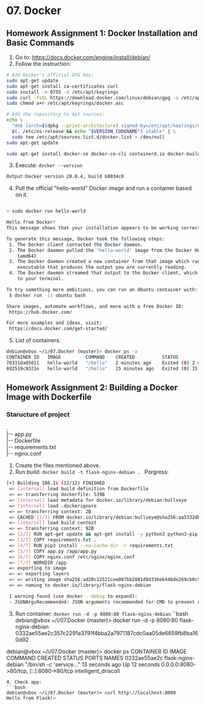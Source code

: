 # 07. Docker

## Homework Assignment 1: Docker Installation and Basic Commands
1. Go to:  https://docs.docker.com/engine/install/debian/
2. Follow the instruction:
```bash
# Add Docker's official GPG key:
sudo apt-get update
sudo apt-get install ca-certificates curl
sudo install -m 0755 -d /etc/apt/keyrings
sudo curl -fsSL https://download.docker.com/linux/debian/gpg -o /etc/apt/keyrings/docker.asc
sudo chmod a+r /etc/apt/keyrings/docker.asc

# Add the repository to Apt sources:
echo \
  "deb [arch=$(dpkg --print-architecture) signed-by=/etc/apt/keyrings/docker.asc] https://download.docker.com/linux/debian \
  $(. /etc/os-release && echo "$VERSION_CODENAME") stable" | \
  sudo tee /etc/apt/sources.list.d/docker.list > /dev/null
sudo apt-get update

sudo apt-get install docker-ce docker-ce-cli containerd.io docker-buildx-plugin docker-compose-plugin
```
3. Execute: ```docker --version```
```bash
Output:Docker version 28.0.4, build b8034c0
```
4.  Pull the official "hello-world" Docker image and run a container based on it.
```bash

> sudo docker run hello-world

Hello from Docker!
This message shows that your installation appears to be working correctly.

To generate this message, Docker took the following steps:
 1. The Docker client contacted the Docker daemon.
 2. The Docker daemon pulled the "hello-world" image from the Docker Hub.
    (amd64)
 3. The Docker daemon created a new container from that image which runs the
    executable that produces the output you are currently reading.
 4. The Docker daemon streamed that output to the Docker client, which sent it
    to your terminal.

To try something more ambitious, you can run an Ubuntu container with:
 $ docker run -it ubuntu bash

Share images, automate workflows, and more with a free Docker ID:
 https://hub.docker.com/

For more examples and ideas, visit:
 https://docs.docker.com/get-started/
```

5. List of containers.
```bash
debian@vbox ~/i/07.Docker (master)> docker ps -a
CONTAINER ID   IMAGE         COMMAND    CREATED          STATUS                      PORTS     NAMES
70331da05011   hello-world   "/hello"   2 minutes ago    Exited (0) 2 minutes ago              recursing_bose
8d2519c9321e   hello-world   "/hello"   15 minutes ago   Exited (0) 15 minutes ago             keen_moore
```

## Homework Assignment 2: Building a Docker Image with Dockerfile

### Staructure of project
.  
|-- app.py  
|-- Dockerfile  
|-- requirements.txt  
|-- nginx.conf
1. Create the files mentioned above.
2. Run build:
```docker build -t flask-nginx-debian . ```
Porgress:   
```bash
[+] Building 186.1s (12/12) FINISHED                                                                                                                                                      docker:default
 => [internal] load build definition from Dockerfile                                                                                                                                                0.0s
 => => transferring dockerfile: 539B                                                                                                                                                                0.0s 
 => [internal] load metadata for docker.io/library/debian:bullseye                                                                                                                                  1.5s 
 => [internal] load .dockerignore                                                                                                                                                                   0.1s
 => => transferring context: 2B                                                                                                                                                                     0.0s 
 => CACHED [1/7] FROM docker.io/library/debian:bullseye@sha256:aa5332dbbec7ff8cdf7dfb8b467c6ac2d55419104af1e49b6f1c22b996da391b                                                                     0.0s
 => [internal] load build context                                                                                                                                                                   0.1s 
 => => transferring context: 92B                                                                                                                                                                    0.0s 
 => [2/7] RUN apt-get update && apt-get install -y python3 python3-pip nginx && apt-get clean && rm -rf /var/lib/apt/lists/*                                                                      151.5s 
 => [3/7] COPY requirements.txt .                                                                                                                                                                   0.3s
 => [4/7] RUN pip3 install --no-cache-dir -r requirements.txt                                                                                                                                      10.1s
 => [5/7] COPY app.py /app/app.py                                                                                                                                                                   0.5s
 => [6/7] COPY nginx.conf /etc/nginx/nginx.conf                                                                                                                                                     0.2s
 => [7/7] WORKDIR /app                                                                                                                                                                              0.2s
 => exporting to image                                                                                                                                                                             21.1s
 => => exporting layers                                                                                                                                                                            21.0s
 => => writing image sha256:ad20c12521cee087bb2881d8d336e6446de269cb0c9aa55be690e318dcbc54d1                                                                                                        0.0s
 => => naming to docker.io/library/flask-nginx-debian                                                                                                                                               0.0s

 1 warning found (use docker --debug to expand):
 - JSONArgsRecommended: JSON arguments recommended for CMD to prevent unintended behavior related to OS signals (line 20)
```
3. Run container:
```docker run -d -p 8080:80 flask-nginx-debian```
``bash 
debian@vbox ~/i/07.Docker (master)> docker run -d -p 8080:80 flask-nginx-debian
0332ae55ae2c357c2291a3791f4bba2a7971187cdc0aa05de6659fb8ba160d92
  
debian@vbox ~/i/07.Docker (master)> docker ps
CONTAINER ID   IMAGE                COMMAND                  CREATED          STATUS          PORTS                                     NAMES
0332ae55ae2c   flask-nginx-debian   "/bin/sh -c 'service…"   13 seconds ago   Up 12 seconds   0.0.0.0:8080->80/tcp, [::]:8080->80/tcp   intelligent_driscoll
```
4. Check app:
```bash
debian@vbox ~/i/07.Docker (master)> curl http://localhost:8080
Hello from Flask!⏎                                                          
 ```
